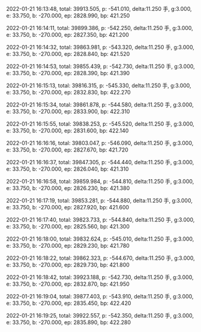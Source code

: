 2022-01-21 16:13:48, total: 39913.505, p: -541.010, delta:11.250 手, g:3.000, e: 33.750, b: -270.000, ep: 2828.990, bp: 421.250

2022-01-21 16:14:11, total: 39899.386, p: -542.250, delta:11.250 手, g:3.000, e: 33.750, b: -270.000, ep: 2827.350, bp: 421.200

2022-01-21 16:14:32, total: 39863.981, p: -543.320, delta:11.250 手, g:3.000, e: 33.750, b: -270.000, ep: 2828.840, bp: 421.520

2022-01-21 16:14:53, total: 39855.439, p: -542.730, delta:11.250 手, g:3.000, e: 33.750, b: -270.000, ep: 2828.390, bp: 421.390

2022-01-21 16:15:13, total: 39816.315, p: -545.330, delta:11.250 手, g:3.000, e: 33.750, b: -270.000, ep: 2832.830, bp: 422.270

2022-01-21 16:15:34, total: 39861.878, p: -544.580, delta:11.250 手, g:3.000, e: 33.750, b: -270.000, ep: 2833.900, bp: 422.310

2022-01-21 16:15:55, total: 39838.253, p: -545.520, delta:11.250 手, g:3.000, e: 33.750, b: -270.000, ep: 2831.600, bp: 422.140

2022-01-21 16:16:16, total: 39803.047, p: -546.090, delta:11.250 手, g:3.000, e: 33.750, b: -270.000, ep: 2827.670, bp: 421.720

2022-01-21 16:16:37, total: 39847.305, p: -544.440, delta:11.250 手, g:3.000, e: 33.750, b: -270.000, ep: 2826.040, bp: 421.310

2022-01-21 16:16:58, total: 39859.984, p: -544.810, delta:11.250 手, g:3.000, e: 33.750, b: -270.000, ep: 2826.230, bp: 421.380

2022-01-21 16:17:19, total: 39853.281, p: -544.880, delta:11.250 手, g:3.000, e: 33.750, b: -270.000, ep: 2827.920, bp: 421.600

2022-01-21 16:17:40, total: 39823.733, p: -544.840, delta:11.250 手, g:3.000, e: 33.750, b: -270.000, ep: 2825.560, bp: 421.300

2022-01-21 16:18:00, total: 39832.624, p: -545.010, delta:11.250 手, g:3.000, e: 33.750, b: -270.000, ep: 2829.230, bp: 421.780

2022-01-21 16:18:22, total: 39862.323, p: -544.670, delta:11.250 手, g:3.000, e: 33.750, b: -270.000, ep: 2829.730, bp: 421.800

2022-01-21 16:18:42, total: 39923.188, p: -542.730, delta:11.250 手, g:3.000, e: 33.750, b: -270.000, ep: 2832.870, bp: 421.950

2022-01-21 16:19:04, total: 39877.403, p: -543.910, delta:11.250 手, g:3.000, e: 33.750, b: -270.000, ep: 2835.450, bp: 422.420

2022-01-21 16:19:25, total: 39922.557, p: -542.350, delta:11.250 手, g:3.000, e: 33.750, b: -270.000, ep: 2835.890, bp: 422.280